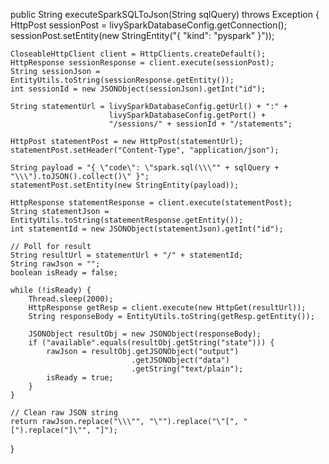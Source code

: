 public String executeSparkSQLToJson(String sqlQuery) throws Exception {
    HttpPost sessionPost = livySparkDatabaseConfig.getConnection();
    sessionPost.setEntity(new StringEntity("{ \"kind\": \"pyspark\" }"));

    CloseableHttpClient client = HttpClients.createDefault();
    HttpResponse sessionResponse = client.execute(sessionPost);
    String sessionJson = EntityUtils.toString(sessionResponse.getEntity());
    int sessionId = new JSONObject(sessionJson).getInt("id");

    String statementUrl = livySparkDatabaseConfig.getUrl() + ":" +
                          livySparkDatabaseConfig.getPort() +
                          "/sessions/" + sessionId + "/statements";

    HttpPost statementPost = new HttpPost(statementUrl);
    statementPost.setHeader("Content-Type", "application/json");

    String payload = "{ \"code\": \"spark.sql(\\\"" + sqlQuery + "\\\").toJSON().collect()\" }";
    statementPost.setEntity(new StringEntity(payload));

    HttpResponse statementResponse = client.execute(statementPost);
    String statementJson = EntityUtils.toString(statementResponse.getEntity());
    int statementId = new JSONObject(statementJson).getInt("id");

    // Poll for result
    String resultUrl = statementUrl + "/" + statementId;
    String rawJson = "";
    boolean isReady = false;

    while (!isReady) {
        Thread.sleep(2000);
        HttpResponse getResp = client.execute(new HttpGet(resultUrl));
        String responseBody = EntityUtils.toString(getResp.getEntity());

        JSONObject resultObj = new JSONObject(responseBody);
        if ("available".equals(resultObj.getString("state"))) {
            rawJson = resultObj.getJSONObject("output")
                               .getJSONObject("data")
                               .getString("text/plain");
            isReady = true;
        }
    }

    // Clean raw JSON string
    return rawJson.replace("\\\"", "\"").replace("\"[", "[").replace("]\"", "]");
}
